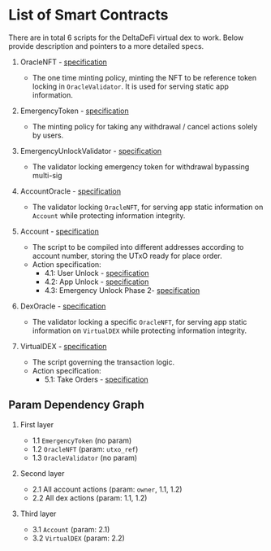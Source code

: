 # List of Smart Contracts

There are in total 6 scripts for the DeltaDeFi virtual dex to work. Below provide description and pointers to a more detailed specs.

1. OracleNFT - [specification](./1_oracle_nft.md)

   - The one time minting policy, minting the NFT to be reference token locking in `OracleValidator`. It is used for serving static app information.

2. EmergencyToken - [specification](./2_emergency_token.md)

   - The minting policy for taking any withdrawal / cancel actions solely by users.

3. EmergencyUnlockValidator - [specification](./3_emergency_unlock.md)

   - The validator locking emergency token for withdrawal bypassing multi-sig

4. AccountOracle - [specification](./4_account_oracle.md)

   - The validator locking `OracleNFT`, for serving app static information on `Account` while protecting information integrity.

5. Account - [specification](./5_account/5_account.md)

   - The script to be compiled into different addresses according to account number, storing the UTxO ready for place order.
   - Action specification:
     - 4.1: User Unlock - [specification](./5_account/5.1_user_unlock.md)
     - 4.2: App Unlock - [specification](./5_account/5.2_app_unlock.md)
     - 4.3: Emergency Unlock Phase 2- [specification](./5_account/5.3_emergency_unlock_phase2.md)

6. DexOracle - [specification](./6_account_oracle.md)

   - The validator locking a specific `OracleNFT`, for serving app static information on `VirtualDEX` while protecting information integrity.

7. VirtualDEX - [specification](./7_virtual_dex/6_virtual_dex.md)

   - The script governing the transaction logic.
   - Action specification:
     - 5.1: Take Orders - [specification](./7_virtual_dex/7.1_take_orders.md)

## Param Dependency Graph

1. First layer

   - 1.1 `EmergencyToken` (no param)
   - 1.2 `OracleNFT` (param: `utxo_ref`)
   - 1.3 `OracleValidator` (no param)

2. Second layer

   - 2.1 All account actions (param: `owner`, 1.1, 1.2)
   - 2.2 All dex actions (param: 1.1, 1.2)

3. Third layer

   - 3.1 `Account` (param: 2.1)
   - 3.2 `VirtualDEX` (param: 2.2)
